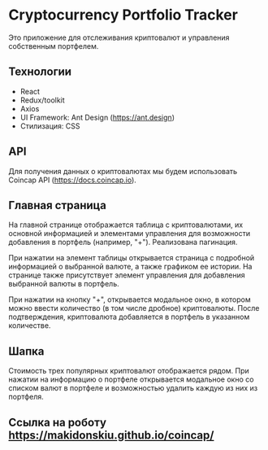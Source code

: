 # Cryptocurrency Portfolio Tracker

Это приложение для отслеживания криптовалют и управления собственным портфелем.

## Технологии
- React
- Redux/toolkit
- Axios
- UI Framework: Ant Design (https://ant.design)
- Стилизация: CSS 

## API
Для получения данных о криптовалютах мы будем использовать Coincap API (https://docs.coincap.io).

## Главная страница
На главной странице отображается таблица с криптовалютами, их основной информацией и элементами управления для возможности добавления в портфель (например, "+"). Реализована пагинация.

При нажатии на элемент таблицы открывается страница с подробной информацией о выбранной валюте, а также графиком ее истории. На странице также присутствует элемент управления для добавления выбранной валюты в портфель.

При нажатии на кнопку "+", открывается модальное окно, в котором можно ввести количество (в том числе дробное) криптовалюты. После подтверждения, криптовалюта добавляется в портфель в указанном количестве.

## Шапка
Стоимость трех популярных криптовалют отображается рядом.
При нажатии на информацию о портфеле открывается модальное окно со списком валют в портфеле и возможностью удалить каждую из них из портфеля.

## Ссылка на роботу https://makidonskiu.github.io/coincap/